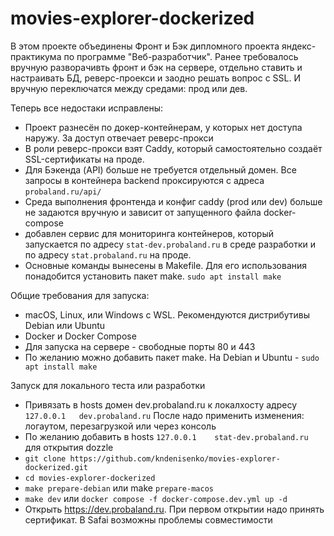 # movies-explorer-dockerized

В этом проекте объединены Фронт и Бэк дипломного проекта яндекс-практикума по программе "Веб-разработчик". 
Ранее требовалось вручную разворачивть фронт и бэк на сервере, отдельно ставить и настраивать БД, реверс-проекси и заодно решать вопрос с SSL. И вручную переключатся между средами: прод или дев.

Теперь все недостаки исправлены:
- Проект разнесён по докер-контейнерам, у которых нет доступа наружу. За доступ отвечает реверс-прокси
- В роли реверс-прокси взят Caddy, который самостоятельно создаёт SSL-сертификаты на проде.
- Для Бэкенда (API) больше не требуется отдельный домен. Все запросы в контейнера backend проксируются с адреса `probaland.ru/api/`
- Среда выполнения фронтенда и конфиг caddy (prod или dev) больше не задаются вручную и зависит от запущенного файла docker-compose
- добавлен сервис для мониторинга контейнеров, который запускается по адресу `stat-dev.probaland.ru` в среде разработки и по адресу `stat.probaland.ru` на проде.
- Основные команды вынесены в Makefile. Для его использования понадобится установить пакет make. `sudo apt install make`


Общие требования для запуска:
- macOS, Linux, или Windows с WSL. Рекомендуются дистрибутивы Debian или Ubuntu
- Docker и Docker Compose
- Для запуска на сервере - свободные порты 80 и 443
- По желанию можно добавить пакет make. На Debian и Ubuntu - `sudo apt install make`

Запуск для локального теста или разработки
- Привязать в hosts домен dev.probaland.ru к локалхосту адресу `127.0.0.1	dev.probaland.ru` После надо применить изменения: логаутом, перезагрузкой или через консоль
- По желанию добавить в hosts `127.0.0.1	stat-dev.probaland.ru` для открытия dozzle
- `git clone https://github.com/kndenisenko/movies-explorer-dockerized.git`
- `cd movies-explorer-dockerized`
- `make prepare-debian` или make `prepare-macos`
- `make dev` или `docker compose -f docker-compose.dev.yml up -d`
- Открыть https://dev.probaland.ru. При первом открытии надо принять сертификат. В Safai возможны проблемы совместимости